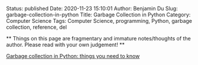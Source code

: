 Status: published
Date: 2020-11-23 15:10:01
Author: Benjamin Du
Slug: garbage-collection-in-python
Title: Garbage Collection in Python
Category: Computer Science
Tags: Computer Science, programming, Python, garbage collection, reference, del

**
Things on this page are fragmentary and immature notes/thoughts of the author.
Please read with your own judgement!
**


[Garbage collection in Python: things you need to know](https://rushter.com/blog/python-garbage-collector/)